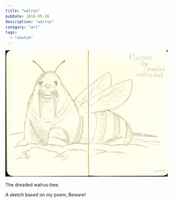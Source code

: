 ```yaml
---
title: "walrus"
pubDate: 2010-05-26
description: "walrus"
category: "art"
tags:
  - "sketch"
---
```


![](walrus.jpg)

The dreaded walrus-bee.

A sketch based on my poem, Beware!
